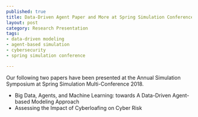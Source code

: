 ```yaml
--- 
published: true
title: Data-Driven Agent Paper and More at Spring Simulation Conference 2018
layout: post
category: Research Presentation
tags: 
- data-driven modeling
- agent-based simulation
- cybersecurity
- spring simulation conference

---
```


Our following two papers have been presented at the Annual Simulation Symposium at Spring Simulation Multi-Conference 2018.
* Big Data, Agents, and Machine Learning: towards A Data-Driven Agent-based Modeling Approach
* Assessing the Impact of Cyberloafing on Cyber Risk